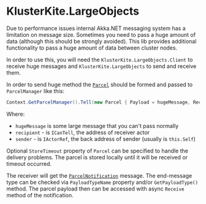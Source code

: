 # KlusterKite.LargeObjects

Due to performance issues internal Akka.NET messaging system has a limitation on message size. Sometimes you need to pass a huge amount of data (although this should be strongly avoided). This lib provides additional functionality to pass a huge amount of data between cluster nodes.

In order to use this, you will need the `KlusterKite.LargeObjects.Client` to receive huge messages and `KlusterKite.LargeObjects` to send and receive them.


In order to send huge method the [`Parcel`](../Docs/Doxygen/html/class_kluster_kite_1_1_large_objects_1_1_parcel.html) should be formed and passed to `ParcelManager` like this:
```csharp
Context.GetParcelManager().Tell(new Parcel { Payload = hugeMessage, Recipient = recepient }, sender);
```

Where:
* `hugeMessage` is some large message that you can't pass normally
* `recipient` - is `ICanTell`, the address of receiver actor
* `sender` - is `IActorRef`, the back address of sender (usually is `this.Self`)

Optional `StoreTimeout` property of `Parcel` can be specified to handle the delivery problems. The parcel is stored locally until it will be received or timeout occurred.

The receiver will get the [`ParcelNotification`](../Docs/Doxygen/html/class_kluster_kite_1_1_large_objects_1_1_client_1_1_parcel_notification.html) message. The end-message type can be checked via `PayloadTypeName` property and/or `GetPayloadType()` method. The parcel payload then can be accessed with async `Receive` method of the notification.
